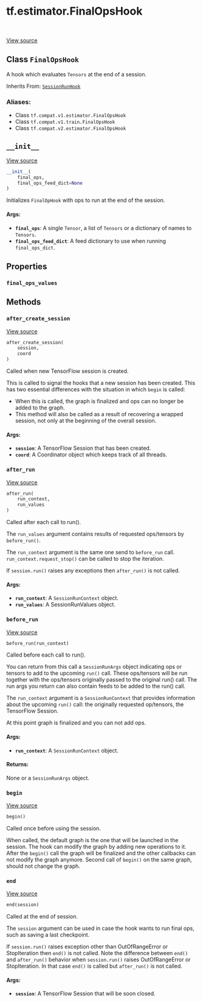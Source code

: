 <div itemscope itemtype="http://developers.google.com/ReferenceObject">
<meta itemprop="name" content="tf.estimator.FinalOpsHook" />
<meta itemprop="path" content="Stable" />
<meta itemprop="property" content="final_ops_values"/>
<meta itemprop="property" content="__init__"/>
<meta itemprop="property" content="after_create_session"/>
<meta itemprop="property" content="after_run"/>
<meta itemprop="property" content="before_run"/>
<meta itemprop="property" content="begin"/>
<meta itemprop="property" content="end"/>
</div>

# tf.estimator.FinalOpsHook

<!-- Insert buttons -->

<table class="tfo-notebook-buttons tfo-api" align="left">
</table>

<a target="_blank" href="/code/stable/tensorflow/python/training/basic_session_run_hooks.py">View source</a>



## Class `FinalOpsHook`

<!-- Start diff -->
A hook which evaluates `Tensors` at the end of a session.

Inherits From: [`SessionRunHook`](../../tf/estimator/SessionRunHook.md)

### Aliases:

* Class `tf.compat.v1.estimator.FinalOpsHook`
* Class `tf.compat.v1.train.FinalOpsHook`
* Class `tf.compat.v2.estimator.FinalOpsHook`


<!-- Placeholder for "Used in" -->


<h2 id="__init__"><code>__init__</code></h2>

<a target="_blank" href="/code/stable/tensorflow/python/training/basic_session_run_hooks.py">View source</a>

``` python
__init__(
    final_ops,
    final_ops_feed_dict=None
)
```

Initializes `FinalOpHook` with ops to run at the end of the session.


#### Args:


* <b>`final_ops`</b>: A single `Tensor`, a list of `Tensors` or a dictionary of names
  to `Tensors`.
* <b>`final_ops_feed_dict`</b>: A feed dictionary to use when running
  `final_ops_dict`.



## Properties

<h3 id="final_ops_values"><code>final_ops_values</code></h3>






## Methods

<h3 id="after_create_session"><code>after_create_session</code></h3>

<a target="_blank" href="/code/stable/tensorflow/python/training/session_run_hook.py">View source</a>

``` python
after_create_session(
    session,
    coord
)
```

Called when new TensorFlow session is created.

This is called to signal the hooks that a new session has been created. This
has two essential differences with the situation in which `begin` is called:

* When this is called, the graph is finalized and ops can no longer be added
    to the graph.
* This method will also be called as a result of recovering a wrapped
    session, not only at the beginning of the overall session.

#### Args:


* <b>`session`</b>: A TensorFlow Session that has been created.
* <b>`coord`</b>: A Coordinator object which keeps track of all threads.

<h3 id="after_run"><code>after_run</code></h3>

<a target="_blank" href="/code/stable/tensorflow/python/training/session_run_hook.py">View source</a>

``` python
after_run(
    run_context,
    run_values
)
```

Called after each call to run().

The `run_values` argument contains results of requested ops/tensors by
`before_run()`.

The `run_context` argument is the same one send to `before_run` call.
`run_context.request_stop()` can be called to stop the iteration.

If `session.run()` raises any exceptions then `after_run()` is not called.

#### Args:


* <b>`run_context`</b>: A `SessionRunContext` object.
* <b>`run_values`</b>: A SessionRunValues object.

<h3 id="before_run"><code>before_run</code></h3>

<a target="_blank" href="/code/stable/tensorflow/python/training/session_run_hook.py">View source</a>

``` python
before_run(run_context)
```

Called before each call to run().

You can return from this call a `SessionRunArgs` object indicating ops or
tensors to add to the upcoming `run()` call.  These ops/tensors will be run
together with the ops/tensors originally passed to the original run() call.
The run args you return can also contain feeds to be added to the run()
call.

The `run_context` argument is a `SessionRunContext` that provides
information about the upcoming `run()` call: the originally requested
op/tensors, the TensorFlow Session.

At this point graph is finalized and you can not add ops.

#### Args:


* <b>`run_context`</b>: A `SessionRunContext` object.


#### Returns:

None or a `SessionRunArgs` object.


<h3 id="begin"><code>begin</code></h3>

<a target="_blank" href="/code/stable/tensorflow/python/training/session_run_hook.py">View source</a>

``` python
begin()
```

Called once before using the session.

When called, the default graph is the one that will be launched in the
session.  The hook can modify the graph by adding new operations to it.
After the `begin()` call the graph will be finalized and the other callbacks
can not modify the graph anymore. Second call of `begin()` on the same
graph, should not change the graph.

<h3 id="end"><code>end</code></h3>

<a target="_blank" href="/code/stable/tensorflow/python/training/basic_session_run_hooks.py">View source</a>

``` python
end(session)
```

Called at the end of session.

The `session` argument can be used in case the hook wants to run final ops,
such as saving a last checkpoint.

If `session.run()` raises exception other than OutOfRangeError or
StopIteration then `end()` is not called.
Note the difference between `end()` and `after_run()` behavior when
`session.run()` raises OutOfRangeError or StopIteration. In that case
`end()` is called but `after_run()` is not called.

#### Args:


* <b>`session`</b>: A TensorFlow Session that will be soon closed.



